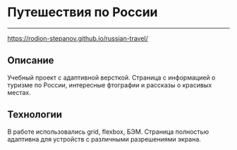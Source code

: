 # Путешествия по России
___
<https://rodion-stepanov.github.io/russian-travel/>

## Описание
Учебный проект с адаптивной версткой.
Страница с информацией о туризме по России, интересные фтографии и рассказы о красивых местах.

## Технологии
В работе использовались grid, flexbox, БЭМ. Страница полностью адаптивна для устройств с различными разрешениями экрана.
